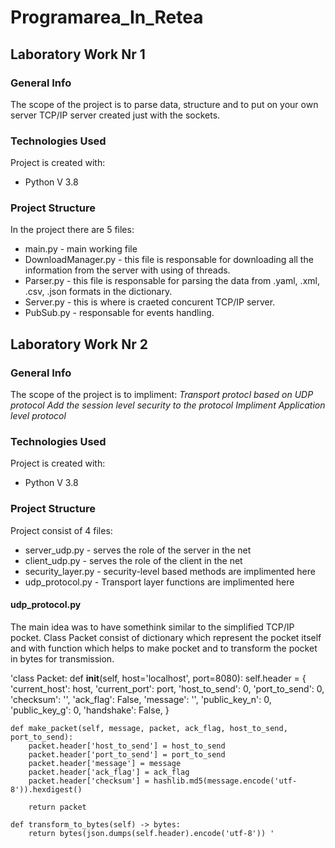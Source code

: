 # Programarea_In_Retea
## Laboratory Work Nr 1
### General Info
The scope of the project is to parse data, structure and to put on your own server TCP/IP server created just with the sockets.
### Technologies Used
Project is created with:
* Python V 3.8
### Project Structure
In the project there are 5 files:
* main.py - main working file
* DownloadManager.py - this file is responsable for downloading all the information from the server with using of threads.
* Parser.py - this file is responsable for parsing the data from .yaml, .xml, .csv, .json formats in the dictionary.
* Server.py - this is where is craeted concurent TCP/IP server.
* PubSub.py - responsable for events handling.
## Laboratory Work Nr 2
### General Info
The scope of the project is to impliment:
*Transport protocl based on UDP protocol*
*Add the session level security to the protocol*
*Impliment Application level protocol*
### Technologies Used
Project is created with:
* Python V 3.8
### Project Structure
Project consist of 4 files:
* server_udp.py - serves the role of the server in the net
* client_udp.py - serves the role of the client in the net
* security_layer.py - security-level based methods are implimented here
* udp_protocol.py - Transport layer functions are implimented here
#### udp_protocol.py
The main idea was to have somethink similar to the simplified TCP/IP pocket. Class Packet consist of dictionary which represent the pocket itself and with function which helps to make pocket and to transform the pocket in bytes for transmission.

'class Packet:
    def __init__(self, host='localhost', port=8080):
        self.header = {
            'current_host': host,
            'current_port': port,
            'host_to_send': 0,
            'port_to_send': 0,
            'checksum': '',
            'ack_flag': False,
            'message': '',
            'public_key_n': 0,
            'public_key_g': 0,
            'handshake': False,
        }

    def make_packet(self, message, packet, ack_flag, host_to_send, port_to_send):
        packet.header['host_to_send'] = host_to_send
        packet.header['port_to_send'] = port_to_send
        packet.header['message'] = message
        packet.header['ack_flag'] = ack_flag
        packet.header['checksum'] = hashlib.md5(message.encode('utf-8')).hexdigest()

        return packet

    def transform_to_bytes(self) -> bytes:
        return bytes(json.dumps(self.header).encode('utf-8')) '
